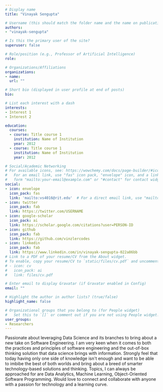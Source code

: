 ```yaml
---
# Display name
title: "Vinayak Sengupta"

# Username (this should match the folder name and the name on publications)
authors:
- "vinayak-sengupta"

# Is this the primary user of the site?
superuser: false

# Role/position (e.g., Professor of Artificial Intelligence)
role:

# Organizations/Affiliations
organizations:
- name: 
  url: ""

# Short bio (displayed in user profile at end of posts)
bio: 

# List each interest with a dash
interests:
- Interest 1
- Interest 2

education:
  courses:
  - course: Title course 1
    institution: Name of Institution
    year: 2012
  - course: Title course 1
    institution: Name of Institution
    year: 2012

# Social/Academic Networking
# For available icons, see: https://wowchemy.com/docs/page-builder/#icons
#   For an email link, use "fas" icon pack, "envelope" icon, and a link in the
#   form "mailto:your-email@example.com" or "#contact" for contact widget.
social:
- icon: envelope
  icon_pack: fas
  link: 'mailto:vs4016@rit.edu'  # For a direct email link, use "mailto:test@example.org".
- icon: twitter
  icon_pack: fab
  link: https://twitter.com/USERNAME
- icon: google-scholar
  icon_pack: ai
  link: https://scholar.google.com/citations?user=PERSON-ID
- icon: github
  icon_pack: fab
  link: https://github.com/vinzlercodes
- icon: linkedin
  icon_pack: fab
  link: https://www.linkedin.com/in/vinayak-sengupta-022a86bb
# Link to a PDF of your resume/CV from the About widget.
# To enable, copy your resume/CV to `static/files/cv.pdf` and uncomment the lines below.
# - icon: cv
#   icon_pack: ai
#   link: files/cv.pdf

# Enter email to display Gravatar (if Gravatar enabled in Config)
email: ""

# Highlight the author in author lists? (true/false)
highlight_name: false

# Organizational groups that you belong to (for People widget)
#   Set this to `[]` or comment out if you are not using People widget.
user_groups:
- Researchers
---
```


Passionate about leveraging Data Science and its branches to bring about a new take on Software Engineering. I am very keen when it comes to both the practices and principles of software engineering and the out-of-box thinking solution that data science brings with information. Strongly feel that today having only one side of knowledge isn't enough and want to be able to imbibe the best of both worlds and bring about a breed of smarter technology-based solutions and thinking. Topics, I can always be approached for are Data Analytics, Machine Learning, Object-Oriented Software Programming. Would love to connect and collaborate with anyone with a passion for technology and a learning curve.